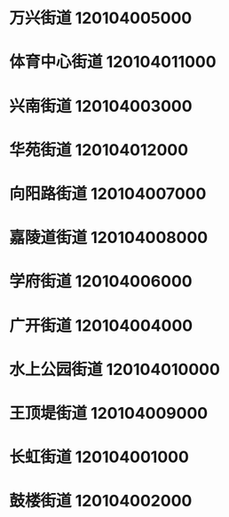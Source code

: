 # 万兴街道 120104005000
# 体育中心街道 120104011000
# 兴南街道 120104003000
# 华苑街道 120104012000
# 向阳路街道 120104007000
# 嘉陵道街道 120104008000
# 学府街道 120104006000
# 广开街道 120104004000
# 水上公园街道 120104010000
# 王顶堤街道 120104009000
# 长虹街道 120104001000
# 鼓楼街道 120104002000
